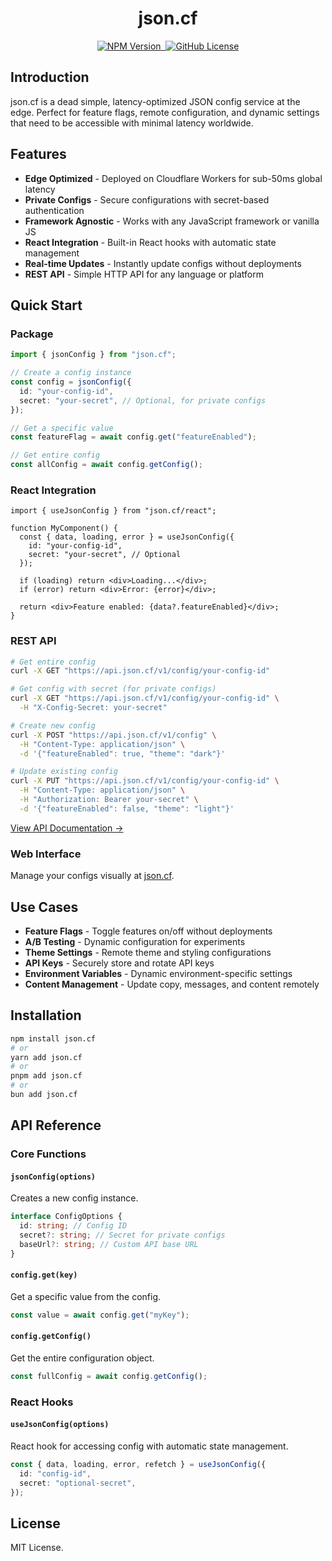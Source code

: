 <h1 align="center">json.cf</h1>

<p align="center">
  <a aria-label="NPM version" href="https://www.npmjs.com/package/json.cf">
    <img alt="NPM Version" src="https://img.shields.io/npm/v/json.cf?color=%232B8ECB">
  </a>
  <a aria-label="Package size" href="https://bundlephobia.com/result?p=json.cf">
    <img alt="" src="https://badgen.net/bundlephobia/minzip/json.cf">
  </a>
  <a aria-label="License" href="https://github.com/chroxify/json.cf/blob/main/LICENSE">
    <img alt="GitHub License" src="https://img.shields.io/github/license/chroxify/json.cf?color=%232B8ECB">
  </a>
</p>

## Introduction

json.cf is a dead simple, latency-optimized JSON config service at the edge. Perfect for feature flags, remote configuration, and dynamic settings that need to be accessible with minimal latency worldwide.

## Features

- **Edge Optimized** - Deployed on Cloudflare Workers for sub-50ms global latency
- **Private Configs** - Secure configurations with secret-based authentication
- **Framework Agnostic** - Works with any JavaScript framework or vanilla JS
- **React Integration** - Built-in React hooks with automatic state management
- **Real-time Updates** - Instantly update configs without deployments
- **REST API** - Simple HTTP API for any language or platform

## Quick Start

### Package

```ts
import { jsonConfig } from "json.cf";

// Create a config instance
const config = jsonConfig({
  id: "your-config-id",
  secret: "your-secret", // Optional, for private configs
});

// Get a specific value
const featureFlag = await config.get("featureEnabled");

// Get entire config
const allConfig = await config.getConfig();
```

### React Integration

```tsx
import { useJsonConfig } from "json.cf/react";

function MyComponent() {
  const { data, loading, error } = useJsonConfig({
    id: "your-config-id",
    secret: "your-secret", // Optional
  });

  if (loading) return <div>Loading...</div>;
  if (error) return <div>Error: {error}</div>;

  return <div>Feature enabled: {data?.featureEnabled}</div>;
}
```

### REST API

```bash
# Get entire config
curl -X GET "https://api.json.cf/v1/config/your-config-id"

# Get config with secret (for private configs)
curl -X GET "https://api.json.cf/v1/config/your-config-id" \
  -H "X-Config-Secret: your-secret"

# Create new config
curl -X POST "https://api.json.cf/v1/config" \
  -H "Content-Type: application/json" \
  -d '{"featureEnabled": true, "theme": "dark"}'

# Update existing config
curl -X PUT "https://api.json.cf/v1/config/your-config-id" \
  -H "Content-Type: application/json" \
  -H "Authorization: Bearer your-secret" \
  -d '{"featureEnabled": false, "theme": "light"}'
```

[View API Documentation →](https://json.cf/docs)

### Web Interface

Manage your configs visually at [json.cf](https://json.cf).

## Use Cases

- **Feature Flags** - Toggle features on/off without deployments
- **A/B Testing** - Dynamic configuration for experiments
- **Theme Settings** - Remote theme and styling configurations
- **API Keys** - Securely store and rotate API keys
- **Environment Variables** - Dynamic environment-specific settings
- **Content Management** - Update copy, messages, and content remotely

## Installation

```bash
npm install json.cf
# or
yarn add json.cf
# or
pnpm add json.cf
# or
bun add json.cf
```

## API Reference

### Core Functions

#### `jsonConfig(options)`

Creates a new config instance.

```ts
interface ConfigOptions {
  id: string; // Config ID
  secret?: string; // Secret for private configs
  baseUrl?: string; // Custom API base URL
}
```

#### `config.get(key)`

Get a specific value from the config.

```ts
const value = await config.get("myKey");
```

#### `config.getConfig()`

Get the entire configuration object.

```ts
const fullConfig = await config.getConfig();
```

### React Hooks

#### `useJsonConfig(options)`

React hook for accessing config with automatic state management.

```ts
const { data, loading, error, refetch } = useJsonConfig({
  id: "config-id",
  secret: "optional-secret",
});
```

## License

MIT License.
